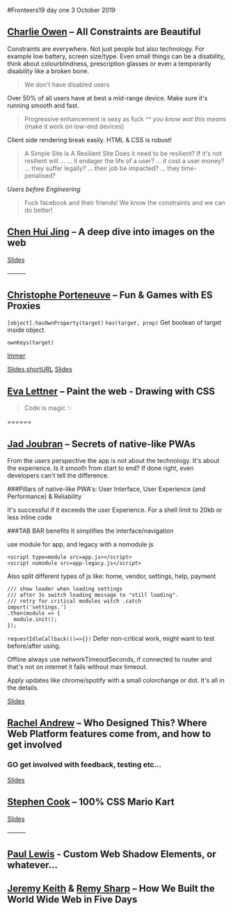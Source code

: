 #Fronteers19 day one 3 October 2019

## [Charlie Owen](https://twitter.com/sonniesedge) – All Constraints are Beautiful
Constraints are everywhere. Not just people but also technology.
For example low battery, screen size/type.
Even small things can be a disability, think about colourblindness, prescription glasses or even a temporarily disability like a broken bone.
> We don't have disabled users

Over 50% of all users have at best a mid-range device. Make sure it's running smooth and fast.
> Progressive enhancement is sexy as fuck
_^^ you know wat this means_ (make it work on low-end devices)

Client side rendering break easily. HTML & CSS is robust!

> A Simple Site Is A Resilient Site
Does it need to be resilient?
If it's not resilient will ...
... it endager the life of a user?
... it cost a user money?
... they suffer legally?
... their job be impacted?
... they time-penalised?

*Users before Engineering*

> Fuck facebook and their friends!
We know the constraints and we can do better!

## [Chen Hui Jing](https://twitter.com/hj_chen) – A deep dive into images on the web

[Slides](https://www.chenhuijing.com/slides/71-fronteers-2019/)

––––––

## [Christophe Porteneuve](https://twitter.com/porteneuve) – Fun & Games with ES Proxies

`[object].hasOwnProperty(target)`
`has(target, prop)`
Get boolean of target inside object.

`ownKeys(target)`

[Immer](https://immerjs.github.io/immer/docs/introduction)

[Slides shortURL](bit.ly/fronteers-es-proxies)
[Slides](https://deliciousinsights.github.io/fronteers-es-proxies/#/mainTitle)


## [Eva Lettner](https://twitter.com/eva_trostlos) – Paint the web - Drawing with CSS
> Code is magic ✨

======

## [Jad Joubran](https://twitter.com/JoubranJad) – Secrets of native-like PWAs
From the users perspective the app is not about the technology.
It's about the experience. Is it smooth from start to end?
If done right, even developers can't tell the difference.

###Pillars of native-like PWA's:
User Interface, User Experience (and Performance) & Reliability

It's successful if it exceeds the user Experience.
For a shell limit to 20kb or less inline code

###TAB BAR benefits
It simplifies the interface/navigation

use module for app, and legacy with a nomodule js
```
<script type=module src=app.js></script>
<script nomodule src=app-legacy.js</script>
```
Also split different types of js like:
home,
vendor,
settings,
help,
payment

```
/// show loader when loading settings
/// after 3s switch loading message to "still loading".
/// retry for critical modules witch .catch
import('settings.')
.then(module => {
  module.init();
});
```

`requestIdleCallback(()=>{})`
Defer non-critical work, might want to test before/after using.

Offline
always use networkTimeoutSeconds, if connected to router and that's not on internet it fails without max timeout.

Apply updates like chrome/spotify with a small colorchange or dot. It's all in the details.

[Slides](jadjoubran.io/fronteers19)

## [Rachel Andrew](https://twitter.com/rachelandrew) – Who Designed This? Where Web Platform features come from, and how to get involved
### GO get involved with feedback, testing etc...
[Slides](noti.st/rachelandrew)

## [Stephen Cook](https://twitter.com/StephenCookDev) – 100% CSS Mario Kart


[Slides](https://stephencook.dev/slides/mario-kart-css-talk/)

––––––

## [Paul Lewis](https://twitter.com/aerotwist) - Custom Web Shadow Elements, or whatever...

## [Jeremy Keith](https://twitter.com/adactio) & [Remy Sharp](https://twitter.com/rem) – How We Built the World Wide Web in Five Days

